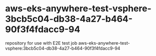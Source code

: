 # aws-eks-anywhere-test-vsphere-3bcb5c04-db38-4a27-b464-90f3f4fdacc9-94
repository for use with E2E test job aws-eks-anywhere-test-vsphere:3bcb5c04-db38-4a27-b464-90f3f4fdacc9-94
